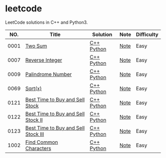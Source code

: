 leetcode
========

LeetCode solutions in C++ and Python3.

|NO.|Title|Solution|Note|Difficulty|
|---|-----|--------|----|----------|
|0001|[Two Sum](https://leetcode.com/problems/two-sum)|[C++](cpp/0001.two-sum.cpp) [Python](py/0001.two-sum.py)|[Note](note/0001.two-sum.md)|Easy|
|0007|[Reverse Integer](https://leetcode.com/problems/reverse-integer/)|[C++](cpp/0007.reverse-integer.cpp) [Python](py/0007.reverse-integer.py)|[Note](note/0007.reverse-integer.md)|Easy|
|0009|[Palindrome Number](https://leetcode.com/problems/palindrome-number/)|[C++](cpp/0009.palindrome-number.cpp) [Python](py/0009.palindrome-number.py)|[Note](note/0009.palindrome-number.md)|Easy|
|0069|[Sqrt(x)](https://leetcode.com/problems/sqrtx/)|[C++](cpp/0069.sqrt-x.cpp) [Python](py/0069.sqrt-x.py)|[Note](note/0069.sqrt-x.md)|Easy|
|0121|[Best Time to Buy and Sell Stock](https://leetcode.com/problems/best-time-to-buy-and-sell-stock/)|[C++](cpp/0121.best-time-to-buy-and-sell-stock.cpp) [Python](py/0121.best-time-to-buy-and-sell-stock.py)|[Note](note/0121.best-time-to-buy-and-sell-stock.md)|Easy|
|0122|[Best Time to Buy and Sell Stock II](https://leetcode.com/problems/best-time-to-buy-and-sell-stock-ii/)|[C++](cpp/0122.best-time-to-buy-and-sell-stock-ii.cpp) [Python](py/0122.best-time-to-buy-and-sell-stock-ii.py)|[Note](note/0122.best-time-to-buy-and-sell-stock-ii.md)|Easy|
|0123|[Best Time to Buy and Sell Stock III](https://leetcode.com/problems/best-time-to-buy-and-sell-stock-iii/)|[C++](cpp/0123.best-time-to-buy-and-sell-stock-iii.cpp) [Python](py/0123.best-time-to-buy-and-sell-stock-iii.py)|[Note](note/0123.best-time-to-buy-and-sell-stock-iii.md)|Easy|
|1002|[Find Common Characters](https://leetcode.com/problems/find-common-characters/)|[C++](cpp/1002.find-common-characters.cpp) [Python](py/1002.find-common-characters.py)|[Note](note/1002.find-common-characters.md)|Easy|